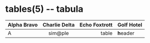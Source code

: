 # tables(5) -- tabula

| Alpha Bravo | Charlie Delta | Echo Foxtrott | Golf Hotel |
| :---------- | :-----------: | ------------: | ---------- |
| A           |    sim@ple    |         table | **h**eader |
